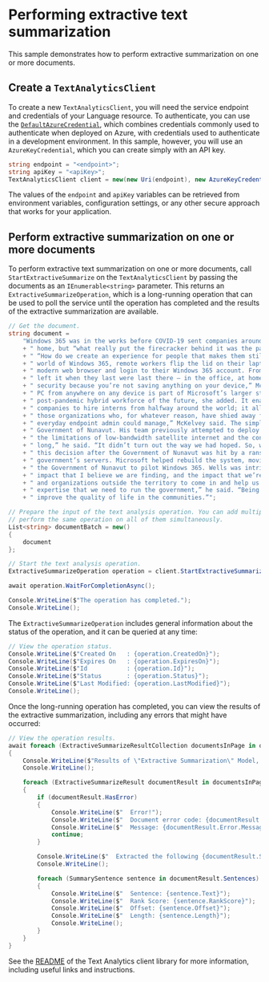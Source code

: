 # Performing extractive text summarization
This sample demonstrates how to perform extractive summarization on one or more documents.

## Create a `TextAnalyticsClient`
To create a new `TextAnalyticsClient`, you will need the service endpoint and credentials of your Language resource. To authenticate, you can use the [`DefaultAzureCredential`][DefaultAzureCredential], which combines credentials commonly used to authenticate when deployed on Azure, with credentials used to authenticate in a development environment. In this sample, however, you will use an `AzureKeyCredential`, which you can create simply with an API key.

```C# Snippet:CreateTextAnalyticsClient
string endpoint = "<endpoint>";
string apiKey = "<apiKey>";
TextAnalyticsClient client = new(new Uri(endpoint), new AzureKeyCredential(apiKey));
```

The values of the `endpoint` and `apiKey` variables can be retrieved from environment variables, configuration settings, or any other secure approach that works for your application.

## Perform extractive summarization on one or more documents
To perform extractive text summarization on one or more documents, call `StartExtractiveSummarize` on the `TextAnalyticsClient` by passing the documents as an `IEnumerable<string>` parameter. This returns an `ExtractiveSummarizeOperation`, which is a long-running operation that can be used to poll the service until the operation has completed and the results of the extractive summarization are available.

```C# Snippet:TextAnalyticsExtractiveSummarizeAsync
// Get the document.
string document =
    "Windows 365 was in the works before COVID-19 sent companies around the world on a scramble to secure solutions to support employees suddenly forced to work from"
    + " home, but “what really put the firecracker behind it was the pandemic, it accelerated everything,” McKelvey said. She explained that customers were asking,"
    + " “How do we create an experience for people that makes them still feel connected to the company without the physical presence of being there?” In this new"
    + " world of Windows 365, remote workers flip the lid on their laptop, boot up the family workstation or clip a keyboard onto a tablet, launch a native app or"
    + " modern web browser and login to their Windows 365 account. From there, their Cloud PC appears with their background, apps, settings and content just as they"
    + " left it when they last were last there – in the office, at home or a coffee shop. And then, when you’re done, you’re done. You won’t have any issues around"
    + " security because you’re not saving anything on your device,” McKelvey said, noting that all the data is stored in the cloud. The ability to login to a Cloud"
    + " PC from anywhere on any device is part of Microsoft’s larger strategy around tailoring products such as Microsoft Teams and Microsoft 365 for the"
    + " post-pandemic hybrid workforce of the future, she added. It enables employees accustomed to working from home to continue working from home; it enables"
    + " companies to hire interns from halfway around the world; it allows startups to scale without requiring IT expertise. “I think this will be interesting for"
    + " those organizations who, for whatever reason, have shied away from virtualization. This is giving them an opportunity to try it in a way that their regular,"
    + " everyday endpoint admin could manage,” McKelvey said. The simplicity of Windows 365 won over Dean Wells, the corporate chief information officer for the"
    + " Government of Nunavut. His team previously attempted to deploy a traditional virtual desktop infrastructure and found it inefficient and unsustainable given"
    + " the limitations of low-bandwidth satellite internet and the constant need for IT staff to manage the network and infrastructure. We didn’t run it for very"
    + " long,” he said. “It didn’t turn out the way we had hoped. So, we actually had terminated the project and rolled back out to just regular PCs.” He re-evaluated"
    + " this decision after the Government of Nunavut was hit by a ransomware attack in November 2019 that took down everything from the phone system to the"
    + " government’s servers. Microsoft helped rebuild the system, moving the government to Teams, SharePoint, OneDrive and Microsoft 365. Manchester’s team recruited"
    + " the Government of Nunavut to pilot Windows 365. Wells was intrigued, especially by the ability to manage the elastic workforce securely and seamlessly. “The"
    + " impact that I believe we are finding, and the impact that we’re going to find going forward, is being able to access specialists from outside the territory"
    + " and organizations outside the territory to come in and help us with our projects, being able to get people on staff with us to help us deliver the day-to-day"
    + " expertise that we need to run the government,” he said. “Being able to improve healthcare, being able to improve education, economic development is going to"
    + " improve the quality of life in the communities.”";

// Prepare the input of the text analysis operation. You can add multiple documents to this list and
// perform the same operation on all of them simultaneously.
List<string> documentBatch = new()
{
    document
};

// Start the text analysis operation.
ExtractiveSummarizeOperation operation = client.StartExtractiveSummarize(documentBatch);

await operation.WaitForCompletionAsync();

Console.WriteLine($"The operation has completed.");
Console.WriteLine();
```

The `ExtractiveSummarizeOperation` includes general information about the status of the operation, and it can be queried at any time:

```C# Snippet:TextAnalyticsExtractiveSummarizeOperationStatus
// View the operation status.
Console.WriteLine($"Created On   : {operation.CreatedOn}");
Console.WriteLine($"Expires On   : {operation.ExpiresOn}");
Console.WriteLine($"Id           : {operation.Id}");
Console.WriteLine($"Status       : {operation.Status}");
Console.WriteLine($"Last Modified: {operation.LastModified}");
Console.WriteLine();
```

Once the long-running operation has completed, you can view the results of the extractive summarization, including any errors that might have occurred:

```C# Snippet:TextAnalyticsExtractiveSummarizeAsyncViewResults
// View the operation results.
await foreach (ExtractiveSummarizeResultCollection documentsInPage in operation.Value)
{
    Console.WriteLine($"Results of \"Extractive Summarization\" Model, version: \"{documentsInPage.ModelVersion}\"");
    Console.WriteLine();

    foreach (ExtractiveSummarizeResult documentResult in documentsInPage)
    {
        if (documentResult.HasError)
        {
            Console.WriteLine($"  Error!");
            Console.WriteLine($"  Document error code: {documentResult.Error.ErrorCode}.");
            Console.WriteLine($"  Message: {documentResult.Error.Message}");
            continue;
        }

        Console.WriteLine($"  Extracted the following {documentResult.Sentences.Count} sentence(s):");
        Console.WriteLine();

        foreach (SummarySentence sentence in documentResult.Sentences)
        {
            Console.WriteLine($"  Sentence: {sentence.Text}");
            Console.WriteLine($"  Rank Score: {sentence.RankScore}");
            Console.WriteLine($"  Offset: {sentence.Offset}");
            Console.WriteLine($"  Length: {sentence.Length}");
            Console.WriteLine();
        }
    }
}
```

See the [README][README] of the Text Analytics client library for more information, including useful links and instructions.

[DefaultAzureCredential]: https://github.com/Azure/azure-sdk-for-net/blob/main/sdk/identity/Azure.Identity/README.md
[README]: https://github.com/Azure/azure-sdk-for-net/blob/main/sdk/textanalytics/Azure.AI.TextAnalytics/README.md
